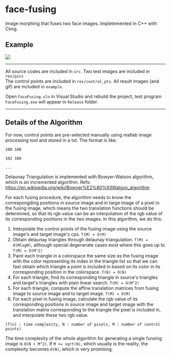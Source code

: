 # face-fusing
Image morphing that fuses two face images. Impletemented in C++ with CImg.

## Example
![](https://github.com/dalegebit/face-fusing/blob/master/example/1to2.gif)

---
All source codes are included in `src`.
Two test images are included in `res/pics`  
The control points are included in `res/control_pts`.
All result images (and gif) are included in `example`.



Open `FaceFusing.sln` in Visual Studio and rebuild the project, test program `FaceFusing.exe` will appear in `Release` folder.

---

## Details of the Algorithm
For now, control points are pre-selected manually using matlab image processing tool and stored in a txt.
The format is like:
```
100 100

102 100

...
```
Delaunay Triangulation is implemented with Bowyer-Watson algorithm, which is an incremented algorithm.
Refs: https://en.wikipedia.org/wiki/Bowyer%E2%80%93Watson_algorithm

For each fusing procedure, the algorithm needs to know the correspongding positions in source image and in targe image of a pixel in the fusing image, which means the two translation functions should be determined, so that its rgb value can be an interpolation of the rgb value of its corresponding positions in the two images. In this algorithm, we do this:


1. Interpolate the control points of the fusing image using the source image's and target image's cps. `T(M) = O(M)`
2. Obtain delaunay triangles through delaunay triangulation. `T(M) = O(MlogM)`, although special degenerate cases exist where this goes up to `T(M) = O(M^2)`
3. Paint each triangle in a colorspace the same size as the fusing image with the color representing its index in the triangle list so that we can fast obtain which triangle a point is included in based on its color in its corresponding position in the colorspace. `T(N) = O(N)`
4. For each triangle, find its corresponding triangle in source's triangles and target's triangles with plain linear search. `T(M) = O(M^2)`
5. For each triangle, compute the affine translation matrices from fusing image to source image and to target image.   `T(M) = O(M)`
6. For each pixel in fusing image, calculate the rgb value of its corresponding positions in source image and target image with the translation matrix corresponding to the triangle the pixel is included in, and interpolate these two rgb value.

`(T(n) : time complexity, N : number of pixels, M : number of control points)`

The time complexity of the whole algorithm for generating a single funsing image is `O(N + M^2)`. If `M <= sqrt(N)`, which usually is the reality, the complexity becomes `O(N)`, which is very promising.

